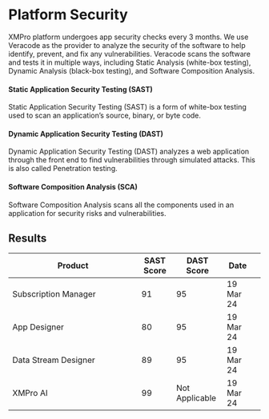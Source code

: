 # Platform Security

XMPro platform undergoes app security checks every 3 months. We use Veracode as the provider to analyze the security of the software to help identify, prevent, and fix any vulnerabilities. Veracode scans the software and tests it in multiple ways, including Static Analysis (white-box testing), Dynamic Analysis (black-box testing), and Software Composition Analysis.

#### Static Application Security Testing (SAST)

Static Application Security Testing (SAST) is a form of white-box testing used to scan an application’s source, binary, or byte code.

#### Dynamic Application Security Testing (DAST)

Dynamic Application Security Testing (DAST) analyzes a web application through the front end to find vulnerabilities through simulated attacks. This is also called Penetration testing.

#### Software Composition Analysis (SCA)

Software Composition Analysis scans all the components used in an application for security risks and vulnerabilities.

## Results

<table><thead><tr><th width="242">Product</th><th data-type="number">SAST Score</th><th>DAST Score</th><th>Date</th><th data-hidden></th></tr></thead><tbody><tr><td>Subscription Manager</td><td>91</td><td>95</td><td>19 Mar 24</td><td></td></tr><tr><td>App Designer</td><td>80</td><td>95</td><td>19 Mar 24</td><td></td></tr><tr><td>Data Stream Designer</td><td>89</td><td>95</td><td>19 Mar 24</td><td></td></tr><tr><td>XMPro AI</td><td>99</td><td>Not Applicable</td><td>19 Mar 24</td><td></td></tr></tbody></table>
